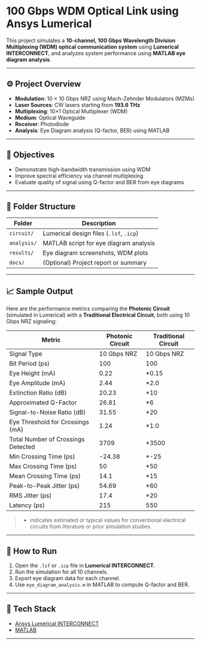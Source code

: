 #  100 Gbps WDM Optical Link using Ansys Lumerical

This project simulates a **10-channel, 100 Gbps Wavelength Division Multiplexing (WDM) optical communication system** using **Lumerical INTERCONNECT**, and analyzes system performance using **MATLAB eye diagram analysis**.

---

## ⚙️ Project Overview

- **Modulation**: 10 × 10 Gbps NRZ using Mach-Zehnder Modulators (MZMs)
- **Laser Sources**: CW lasers starting from **193.6 THz**
- **Multiplexing**: 10×1 Optical Multiplexer (WDM)
- **Medium**: Optical Waveguide
- **Receiver**: Photodiode
- **Analysis**: Eye Diagram analysis (Q-factor, BER) using MATLAB

---

## 🎯 Objectives

- Demonstrate high-bandwidth transmission using WDM
- Improve spectral efficiency via channel multiplexing
- Evaluate quality of signal using Q-factor and BER from eye diagrams

---

## 📁 Folder Structure

| Folder       | Description                           |
|--------------|----------------------------------------|
| `circuit/`   | Lumerical design files (`.lsf`, `.icp`) |
| `analysis/`  | MATLAB script for eye diagram analysis |
| `results/`   | Eye diagram screenshots, WDM plots     |
| `docs/`      | (Optional) Project report or summary   |

---




## 📈 Sample Output

Here are the performance metrics comparing the **Photonic Circuit** (simulated in Lumerical) with a **Traditional Electrical Circuit**, both using 10 Gbps NRZ signaling:

| **Metric**                              | **Photonic Circuit** | **Traditional Circuit** |
|----------------------------------------|-----------------------|--------------------------|
| Signal Type                             | 10 Gbps NRZ           | 10 Gbps NRZ              |
| Bit Period (ps)                         | 100                   | 100                      |
| Eye Height (mA)                         | 0.22                  | *0.15                    |
| Eye Amplitude (mA)                      | 2.44                  | *2.0                     |
| Extinction Ratio (dB)                  | 20.23                 | *10                      |
| Approximated Q-Factor                   | 26.81                 | *6                       |
| Signal-to-Noise Ratio (dB)              | 31.55                 | *20                      |
| Eye Threshold for Crossings (mA)        | 1.24                  | *1.0                     |
| Total Number of Crossings Detected      | 3709                  | *3500                    |
| Min Crossing Time (ps)                  | -24.38                | *-25                     |
| Max Crossing Time (ps)                  | 50                    | *50                      |
| Mean Crossing Time (ps)                 | 14.1                  | *15                      |
| Peak-to-Peak Jitter (ps)                | 54.69                 | *60                      |
| RMS Jitter (ps)                         | 17.4                  | *20                      |
| Latency (ps)                            | 215                   | 550                      |

> * indicates estimated or typical values for conventional electrical circuits from literature or prior simulation studies.

---

## 🚀 How to Run

1. Open the `.lsf` or `.icp` file in **Lumerical INTERCONNECT**.
2. Run the simulation for all 10 channels.
3. Export eye diagram data for each channel.
4. Use `eye_diagram_analysis.m` in MATLAB to compute Q-factor and BER.

---

## 🧠 Tech Stack

- [ Ansys Lumerical INTERCONNECT](https://www.ansys.com/en-in/products/optics/interconnect)
- [MATLAB](https://www.mathworks.com/products/matlab.html)

---

